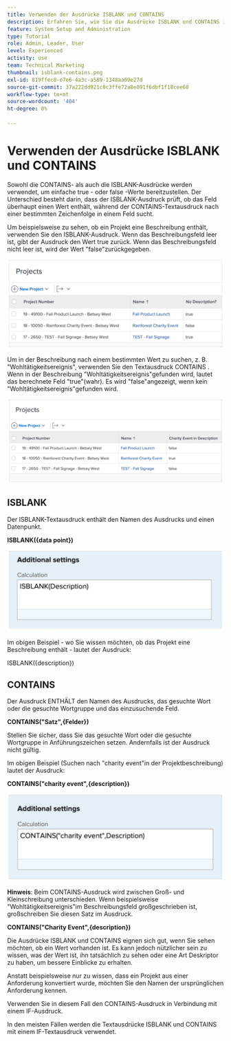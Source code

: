 ```yaml
---
title: Verwenden der Ausdrücke ISBLANK und CONTAINS
description: Erfahren Sie, wie Sie die Ausdrücke ISBLANK und CONTAINS in einem berechneten Feld in Adobe verwenden und erstellen. [!DNL Workfront].
feature: System Setup and Administration
type: Tutorial
role: Admin, Leader, User
level: Experienced
activity: use
team: Technical Marketing
thumbnail: isblank-contains.png
exl-id: 819ffec8-e7e6-4a3c-a589-1348aa09e27d
source-git-commit: 37a222dd921c0c3ffe72a8e091f6dbf1f18cee68
workflow-type: tm+mt
source-wordcount: '404'
ht-degree: 0%

---
```


# Verwenden der Ausdrücke ISBLANK und CONTAINS

Sowohl die CONTAINS- als auch die ISBLANK-Ausdrücke werden verwendet, um einfache true - oder false -Werte bereitzustellen. Der Unterschied besteht darin, dass der ISBLANK-Ausdruck prüft, ob das Feld überhaupt einen Wert enthält, während der CONTAINS-Textausdruck nach einer bestimmten Zeichenfolge in einem Feld sucht.

Um beispielsweise zu sehen, ob ein Projekt eine Beschreibung enthält, verwenden Sie den ISBLANK-Ausdruck. Wenn das Beschreibungsfeld leer ist, gibt der Ausdruck den Wert true zurück. Wenn das Beschreibungsfeld nicht leer ist, wird der Wert &quot;false&quot;zurückgegeben.

![Lastenausgleich mit Nutzungsbericht](assets/isblank01.png)

Um in der Beschreibung nach einem bestimmten Wert zu suchen, z. B. &quot;Wohltätigkeitsereignis&quot;, verwenden Sie den Textausdruck CONTAINS . Wenn in der Beschreibung &quot;Wohltätigkeitsereignis&quot;gefunden wird, lautet das berechnete Feld &quot;true&quot;(wahr). Es wird &quot;false&quot;angezeigt, wenn kein &quot;Wohltätigkeitsereignis&quot;gefunden wird.

![Lastenausgleich mit Nutzungsbericht](assets/isblank02.png)

## ISBLANK

Der ISBLANK-Textausdruck enthält den Namen des Ausdrucks und einen Datenpunkt.

**ISBLANK({data point})**

![Lastenausgleich mit Nutzungsbericht](assets/isblank03.png)

Im obigen Beispiel - wo Sie wissen möchten, ob das Projekt eine Beschreibung enthält - lautet der Ausdruck:

ISBLANK({description})

## CONTAINS

Der Ausdruck ENTHÄLT den Namen des Ausdrucks, das gesuchte Wort oder die gesuchte Wortgruppe und das einzusuchende Feld.

**CONTAINS(&quot;Satz&quot;,{Felder})**

Stellen Sie sicher, dass Sie das gesuchte Wort oder die gesuchte Wortgruppe in Anführungszeichen setzen. Andernfalls ist der Ausdruck nicht gültig.

Im obigen Beispiel (Suchen nach &quot;charity event&quot;in der Projektbeschreibung) lautet der Ausdruck:

**CONTAINS(&quot;charity event&quot;,{description})**

![Lastenausgleich mit Nutzungsbericht](assets/isblank04.png)

**Hinweis**: Beim CONTAINS-Ausdruck wird zwischen Groß- und Kleinschreibung unterschieden. Wenn beispielsweise &quot;Wohltätigkeitsereignis&quot;im Beschreibungsfeld großgeschrieben ist, großschreiben Sie diesen Satz im Ausdruck.

**CONTAINS(&quot;Charity Event&quot;,{description})**

Die Ausdrücke ISBLANK und CONTAINS eignen sich gut, wenn Sie sehen möchten, ob ein Wert vorhanden ist. Es kann jedoch nützlicher sein zu wissen, was der Wert ist, ihn tatsächlich zu sehen oder eine Art Deskriptor zu haben, um bessere Einblicke zu erhalten.

Anstatt beispielsweise nur zu wissen, dass ein Projekt aus einer Anforderung konvertiert wurde, möchten Sie den Namen der ursprünglichen Anforderung kennen.

Verwenden Sie in diesem Fall den CONTAINS-Ausdruck in Verbindung mit einem IF-Ausdruck.

In den meisten Fällen werden die Textausdrücke ISBLANK und CONTAINS mit einem IF-Textausdruck verwendet.
